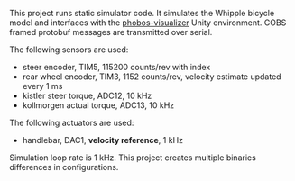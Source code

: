 This project runs static simulator code.
It simulates the Whipple bicycle model and interfaces with the
[phobos-visualizer](https://gitlab.com/bikelab/phobos-visualizer) Unity
environment.
COBS framed protobuf messages are transmitted over serial.

The following sensors are used:
 - steer encoder, TIM5, 115200 counts/rev with index
 - rear wheel encoder, TIM3, 1152 counts/rev, velocity estimate updated every 1 ms
 - kistler steer torque, ADC12, 10 kHz
 - kollmorgen actual torque, ADC13, 10 kHz

The following actuators are used:
 - handlebar, DAC1, __velocity reference__, 1 kHz

Simulation loop rate is 1 kHz. This project creates multiple binaries
differences in configurations.
